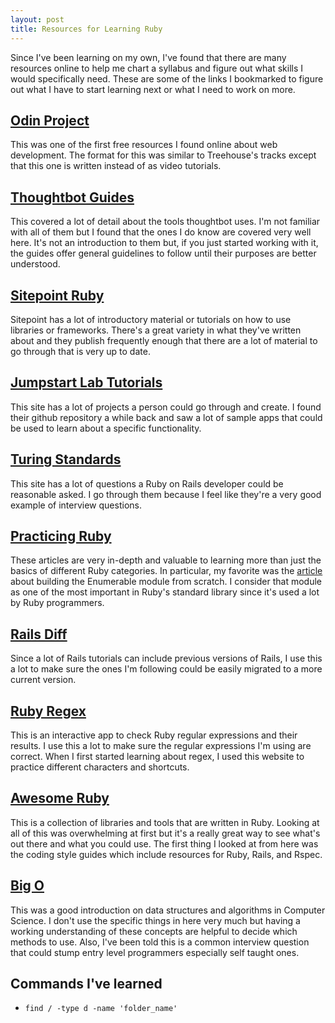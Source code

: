 ```yaml
---
layout: post
title: Resources for Learning Ruby
---
```

Since I've been learning on my own, I've found that there are many resources
online to help me chart a syllabus and figure out what skills I would
specifically need. These are some of the links I bookmarked to figure out what I have to
start learning next or what I need to work on more. 

## [Odin Project](http://www.theodinproject.com/courses)

This was one of the first free resources I found online about web development.
The format for this was similar to Treehouse's tracks except that this one is
written instead of as video tutorials.

## [Thoughtbot Guides](https://github.com/thoughtbot/guides)

This covered a lot of detail about the tools thoughtbot uses. I'm not familiar
with all of them but I found that the ones I do know are covered very well here.
It's not an introduction to them but, if you just started working with it, the
guides offer general guidelines to follow until their purposes are better
understood. 

## [Sitepoint Ruby](http://www.sitepoint.com/ruby/)

Sitepoint has a lot of introductory material or tutorials on how to use
libraries or frameworks. There's a great variety in what they've written about
and they publish frequently enough that there are a lot of material to go
through that is very up to date.

## [Jumpstart Lab Tutorials](http://tutorials.jumpstartlab.com/)

This site has a lot of projects a person could go through and create. I found
their github repository a while back and saw a lot of sample apps that could be
used to learn about a specific functionality. 

## [Turing Standards](http://standards.turing.io/)

This site has a lot of questions a Ruby on Rails developer could be reasonable
asked. I go 
through them because I feel like they're a very good example of interview questions. 

## [Practicing Ruby](https://practicingruby.com/)

These articles are very in-depth and valuable to learning more than just the
basics of different Ruby categories. In particular, my favorite was the
[article](https://practicingruby.com/articles/building-enumerable-and-enumerator)
 about building the Enumerable module from scratch. I consider that module as one
of the most important in Ruby's standard library since it's used a lot by Ruby
programmers. 

## [Rails Diff](http://railsdiff.org/)

Since a lot of Rails tutorials can include previous versions of Rails, I use
this a lot to make sure the ones I'm following could be easily migrated to a 
more current version. 

## [Ruby Regex](http://rubular.com/)

This is an interactive app to check Ruby regular expressions and their results. 
I use this a lot to make sure the regular expressions I'm using are correct.
When I first started learning about regex, I used this website to practice
different characters and shortcuts. 

## [Awesome Ruby](http://marcanguera.net/awesome-ruby/)

This is a collection of libraries and tools that are written in Ruby. Looking at
all of this was overwhelming at first but it's a really great way to see what's
out there and what you could use. The first thing I looked at from here was the
coding style guides which include resources for Ruby, Rails, and Rspec. 

## [Big O](http://bigocheatsheet.com/)

This was a good introduction on data structures and algorithms in Computer
Science. I don't use the specific things in here very much but having a working
understanding of these concepts are helpful to decide which methods to use.
Also, I've been told this is a common interview question that could stump entry
level programmers especially self taught ones. 

## Commands I've learned
* `find / -type d -name 'folder_name'`
